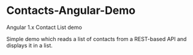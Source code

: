 # Contacts-Angular-Demo

Angular 1.x Contact List demo

Simple demo which reads a list of contacts from a REST-based API and displays it in a list.
